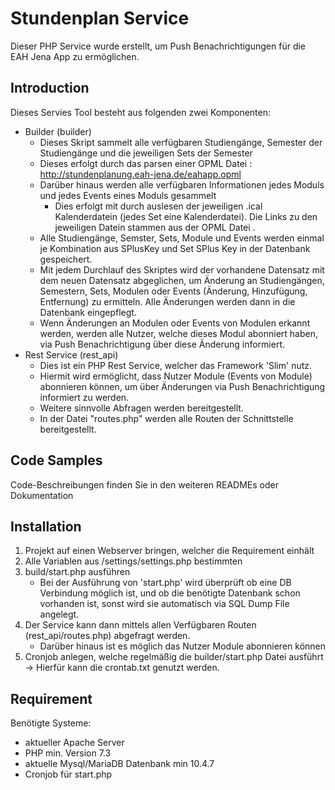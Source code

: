 # Stundenplan Service

Dieser PHP Service wurde erstellt, um Push Benachrichtigungen für die EAH Jena App zu ermöglichen.

## Introduction

Dieses Servies Tool besteht aus folgenden zwei Komponenten:
 - Builder (builder)
    - Dieses Skript sammelt alle verfügbaren Studiengänge, Semester der Studiengänge und die jeweiligen Sets der Semester
    - Dieses erfolgt durch das parsen einer OPML Datei : http://stundenplanung.eah-jena.de/eahapp.opml
    - Darüber hinaus werden alle verfügbaren Informationen jedes Moduls und jedes Events eines Moduls gesammelt
        - Dies erfolgt mit durch auslesen der jeweiligen .ical Kalenderdatein (jedes Set eine Kalenderdatei). Die Links zu den jeweiligen Datein stammen aus der OPML Datei .
    - Alle Studiengänge, Semster, Sets, Module und Events werden einmal je Kombination aus SPlusKey und Set SPlus Key in der Datenbank gespeichert.
    - Mit jedem Durchlauf des Skriptes wird der vorhandene Datensatz mit dem neuen Datensatz abgeglichen, um Änderung an Studiengängen, Semestern, Sets, Modulen oder Events (Änderung, Hinzufügung, Entfernung) zu ermitteln. Alle Änderungen werden dann in die Datenbank eingepflegt.
    - Wenn Änderungen an Modulen oder Events von Modulen erkannt werden, werden alle Nutzer, welche dieses Modul abonniert haben, via Push Benachrichtigung über diese Änderung informiert. 
 - Rest Service (rest_api)
    - Dies ist ein PHP Rest Service, welcher das Framework 'Slim' nutz.
    - Hiermit wird ermöglicht, dass Nutzer Module (Events von Module) abonnieren können, um über Änderungen via Push Benachrichtigung informiert zu werden.
	- Weitere sinnvolle Abfragen werden bereitgestellt.
    - In der Datei "routes.php" werden alle Routen der Schnittstelle bereitgestellt.

## Code Samples

Code-Beschreibungen finden Sie in den weiteren READMEs oder Dokumentation

## Installation
1. Projekt auf einen Webserver bringen, welcher die Requirement einhält 
2. Alle Variablen aus /settings/settings.php bestimmten
3. build/start.php ausführen
    - Bei der Ausführung von 'start.php' wird überprüft ob eine DB Verbindung möglich ist, und ob die benötigte Datenbank schon vorhanden ist, sonst wird sie automatisch via SQL Dump File angelegt.
4. Der Service kann dann mittels allen Verfügbaren Routen (rest_api/routes.php) abgefragt werden.
    - Darüber hinaus ist es möglich das Nutzer Module abonnieren können
5. Cronjob anlegen, welche regelmäßig die builder/start.php Datei ausführt  -> Hierfür kann die crontab.txt genutzt werden.

## Requirement

Benötigte Systeme:

- aktueller Apache Server
- PHP min. Version 7.3
- aktuelle Mysql/MariaDB Datenbank min 10.4.7 
- Cronjob für start.php

